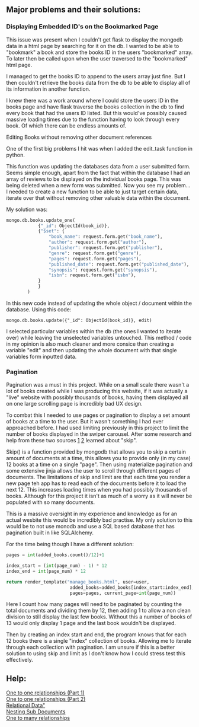 <!-- @format -->

## Major problems and their solutions:

### Displaying Embedded ID's on the Bookmarked Page

This issue was present when I couldn't get flask to display the mongodb data in a html page by searching for it on the db. I wanted to be able to "bookmark" a book and store the books ID in the users "bookmarked" array. To later then be called upon when the user traversed to the "bookmarked" html page.

I managed to get the books ID to append to the users array just fine. But I then couldn't retrieve the books data from the db to be able to display all of its information in another function.

I knew there was a work around where I could store the users ID in the books page and have flask traverse the books collection in the db to find every book that had the users ID listed. But this would've possibly caused massive loading times due to the function having to look through every book. Of which there can be endless amounts of.

Editing Books without removing other document references

One of the first big problems I hit was when I added the edit_task function in python.

This function was updating the databases data from a user submitted form. Seems simple enough, apart from
the fact that within the database I had an array of reviews to be displayed on the individual books page.
This was being deleted when a new form was submitted. Now you see my problem...
I needed to create a new function to be able to just target certain data, iterate over that without removing
other valuable data within the document.

My solution was:

```python
mongo.db.books.update_one(
            {"_id": ObjectId(book_id)},
            {"$set": {
                "book_name": request.form.get("book_name"),
                "author": request.form.get("author"),
                "publisher": request.form.get("publisher"),
                "genre": request.form.get("genre"),
                "pages": request.form.get("pages"),
                "published_date": request.form.get("published_date"),
                "synopsis": request.form.get("synopsis"),
                "isbn": request.form.get("isbn"),
            }
            }
        )
```

In this new code instead of updating the whole object / document within the database. Using this code:

```
mongo.db.books.update({"_id": ObjectId(book_id)}, edit)
```

I selected particular variables within the db (the ones I wanted to iterate over) while leaving the unselected variables untouched.
This method / code in my opinion is also much cleaner and more consice than creating a variable "edit" and then updating the whole document
with that single variables form inputted data.

### Pagination

Pagination was a must in this project. While on a small scale there wasn't a lot of books created while I was producing this website, if it was actually a "live" website with possibly thousands of books, having them displayed all on one large scrolling page is incredibly bad UX design.

To combat this I needed to use pages or pagination to display a set amount of books at a time to the user. But it wasn't something I had ever approached before. I had used limiting previously in this project to limit the number of books displayed in the swiper carousel. After some research and help from these two sources [1](https://www.youtube.com/watch?v=Lnt6JqtzM7I&t=703sI) [2](https://www.codementor.io/@arpitbhayani/fast-and-efficient-pagination-in-mongodb-9095flbqr) learned about "skip".

Skip() is a function provided by mongodb that allows you to skip a certain amount of documents at a time, this allows you to provide only (in my case) 12 books at a time on a single "page". Then using materialize pagination and some extensive jinja allows the user to scroll through different pages of documents. The limitations of skip and limit are that each time you render a new page teh app has to read each of the documents before it to load the next 12. This increases loading times when you had possibly thousands of books. Although for this project it isn't as much of a worry as it will never be populated with so many documents.

This is a massive oversight in my experience and knowledge as for an actual wesbite this would be incredibly bad practise. My only solution to this would be to not use monodb and use a SQL based database that has pagination built in like SQLAlchemy.

For the time being though I have a different solution:

```python
pages = int(added_books.count()/12)+1

index_start = (int(page_num) - 1) * 12
index_end = int(page_num) * 12

return render_template("manage_books.html", user=user,
                        added_books=added_books[index_start:index_end],
                        pages=pages, current_page=int(page_num))
```

Here I count how many pages will need to be paginated by counting the total documents and dividing them by 12, then adding 1 to allow a non clean division to still display the last few books. Without this a number of books of 13 would only display 1 page and the last book wouldn't be displayed.

Then by creating an index start and end, the program knows that for each 12 books there is a single "index" collection of books. Allowing me to iterate through each collection with pagination. I am unsure if this is a better solution to using skip and limit as I don't know how I could stress test this effectively.

## Help:

[One to one relationships (Part 1)](https://www.youtube.com/watch?v=KA9RrZEmUNg) <br>
[One to one relationships (Part 2)](https://www.youtube.com/watch?v=-UmHaYpNJFM&t=368s) <br>
[Relational Data"](https://www.youtube.com/watch?v=9JZJsChpwKs) <br>
[Nesting Sub Documents](https://www.youtube.com/watch?v=1ANDrQrP0uQ&t=1s) <br>
[One to many relationships](https://www.youtube.com/watch?v=t_9fgpsO_vM) <br>
